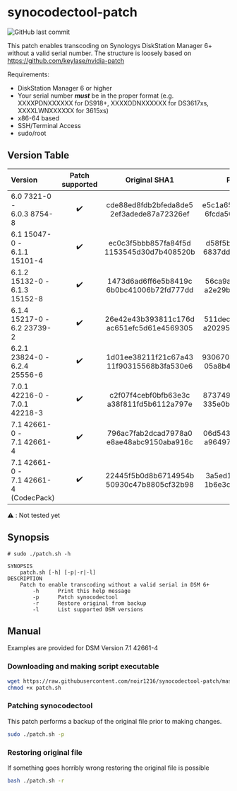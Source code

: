 # synocodectool-patch

![GitHub last commit](https://img.shields.io/github/last-commit/dmc31a42/synocodectool-patch)

This patch enables transcoding on Synologys DiskStation Manager 6+ without a valid serial number.
The structure is loosely based on https://github.com/keylase/nvidia-patch



Requirements:
- DiskStation Manager 6 or higher
- Your serial number ***must*** be in the proper format (e.g. XXXXPDNXXXXXX for DS918+, XXXXODNXXXXXX for DS3617xs, XXXXLWNXXXXXX for 3615xs)
- x86-64 based 
- SSH/Terminal Access
- sudo/root

## Version Table

| Version | Patch supported | Original SHA1 | Patch SHA1 | Original| Patch |
|:--------|:---------------:|:-------------:|:----------:|:-------:|:-----:|
|6.0 7321-0 -<br> 6.0.3 8754-8    | :heavy_check_mark:  | cde88ed8fdb2bfeda8de5<br>2ef3adede87a72326ef | e5c1a65b396796856047<br>6fcda5071fd37db40223 | [Link](../../raw/master/synocodectool/original/synocodectool.6.0-7321-0_6.0.3-8754-8.original)| [Link](../../raw/master/synocodectool/patch/synocodectool.6.0-7321-0_6.0.3-8754-8.patch) |
|6.1 15047-0 -<br> 6.1.1 15101-4  | :heavy_check_mark:  | ec0c3f5bbb857fa84f5d<br>1153545d30d7b408520b | d58f5b33ff2b6f214103<br>6837ddf15dd5188384c6 | [Link](../../raw/master/synocodectool/original/synocodectool.6.1-15047-0_6.1.1-15101-4.original) | [Link](../../raw/master/synocodectool/patch/synocodectool.6.1-15047-0_6.1.1-15101-4.patch) |
|6.1.2 15132-0 -<br> 6.1.3 15152-8| :heavy_check_mark:  | 1473d6ad6ff6e5b8419c<br>6b0bc41006b72fd777dd | 56ca9adaf117e8aae9a3<br>a2e29bbcebf0d8903a99 | [Link](../../raw/master/synocodectool/original/synocodectool.6.1.2-15132-0_6.1.3-15152-8.original) | [Link](../../raw/master/synocodectool/patch/synocodectool.6.1.2-15132-0_6.1.3-15152-8.patch) |
|6.1.4 15217-0 -<br> 6.2 23739-2  | :heavy_check_mark:  | 26e42e43b393811c176d<br>ac651efc5d61e4569305 | 511dec657daa60b0f11d<br>a20295e2c665ba2c749c | [Link](../../raw/master/synocodectool/original/synocodectool.6.1.4-15217-0_6.2-23739-2.original) | [Link](../../raw/master/synocodectool/patch/synocodectool.6.1.4-15217-0_6.2-23739-2.patch) |
|6.2.1 23824-0 -<br> 6.2.4 25556-6| :heavy_check_mark:  | 1d01ee38211f21c67a43<br>11f90315568b3fa530e6 | 93067026c251b100e278<br>05a8b4b9d8f0ae8e291c | [Link](../../raw/master/synocodectool/original/synocodectool.6.2.1-23824-0_6.2.4-25556-6.original) | [Link](../../raw/master/synocodectool/patch/synocodectool.6.2.1-23824-0_6.2.4-25556-6.patch) |
|7.0.1 42216-0 -<br> 7.0.1 42218-3| :heavy_check_mark:  | c2f07f4cebf0bfb63e3c<br>a38f811fd5b6112a797e | 873749b00e1624df4b01<br>335e0b69102acc185eb9 | [Link](../../raw/master/synocodectool/original/synocodectool.7.0.1-42216-0_7.0.1-42218-3.original) | [Link](../../raw/master/synocodectool/patch/synocodectool.7.0.1-42216-0_7.0.1-42218-3.patch) |
|7.1 42661-0 -<br> 7.1 42661-4| :heavy_check_mark: | 796ac7fab2dcad7978a0<br>e8ae48abc9150aba916c | 06d543b2aab5ea73600c<br>a96497febdad96dc7864 | [Link](../../raw/master/synocodectool/original/synocodectool.7.1-42661-0_7.1-42661-0.original) | [Link](../../raw/master/synocodectool/patch/synocodectool.7.1-42661-0_7.1-42661-0.patch) |
|7.1 42661-0 -<br> 7.1 42661-4<br>(CodecPack)| :heavy_check_mark:  | 22445f5b0d8b6714954b<br>50930c47b8805cf32b98 | 3a5ed18dc41ff243f348<br>1b6e3cf4770651df0b54 | [Link](../../raw/master/synocodectool/original/synocodectool.7.1-42661-0_7.1-42661-0.CodecPack.original) | [Link](../../raw/master/synocodectool/patch/synocodectool.7.1-42661-0_7.1-42661-0.CodecPack.patch) |

:warning: : Not tested yet

## Synopsis

```
# sudo ./patch.sh -h

SYNOPSIS
    patch.sh [-h] [-p|-r|-l]
DESCRIPTION
    Patch to enable transcoding without a valid serial in DSM 6+
    	-h      Print this help message
        -p      Patch synocodectool
        -r      Restore original from backup        
        -l      List supported DSM versions

```

## Manual

Examples are provided for DSM Version 7.1 42661-4

### Downloading and making script executable


```bash
wget https://raw.githubusercontent.com/noir1216/synocodectool-patch/master/patch.sh
chmod +x patch.sh
```

### Patching synocodectool

This patch performs a backup of the original file prior to making changes.

```bash
sudo ./patch.sh -p
```


### Restoring original file

If something goes horribly wrong restoring the original file is possible

```bash
bash ./patch.sh -r
```
